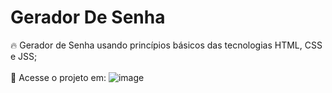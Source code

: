 # Gerador De Senha
🔥 Gerador de Senha usando princípios básicos das tecnologias HTML, CSS e JSS; </br></br>
🔗 Acesse o projeto em: 
![image](https://github.com/JonaThFelix/GeradorDeSenha/assets/123984244/924df4b1-f38c-4244-8780-fa22c1a89696)
